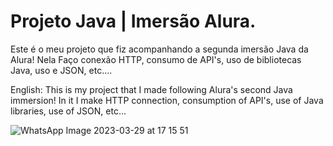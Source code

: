 # Projeto Java | Imersão Alura.

Este é o meu projeto que fiz acompanhando a segunda imersão Java da Alura!
Nela Faço conexão HTTP, consumo de API's, uso de bibliotecas Java, uso e JSON, etc....

English:
This is my project that I made following Alura's second Java immersion!
In it I make HTTP connection, consumption of API's, use of Java libraries, use of JSON, etc...

![WhatsApp Image 2023-03-29 at 17 15 51](https://user-images.githubusercontent.com/127412448/228657050-bd884d4e-900c-41e3-a784-2a25251d7df0.jpeg)
